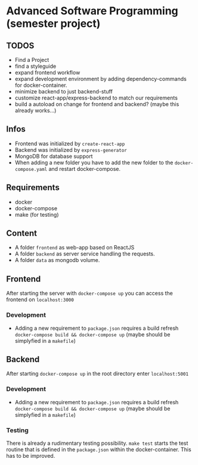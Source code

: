 # Advanced Software Programming (semester project)

## TODOS
* Find a Project
* find a styleguide
* expand frontend workflow
* expand development environment by adding dependency-commands for docker-container.
* minimize backend to just backend-stuff
* customize react-app/express-backend to match our requirements
* build a autoload on change for frontend and backend? (maybe this already works...)

## Infos
* Frontend was initialized by `create-react-app`
* Backend was initialized by `express-generator`
* MongoDB for database support
* When adding a new folder you have to add the new folder to the `docker-compose.yaml` and restart docker-compose.

## Requirements
* docker
* docker-compose
* make (for testing)

## Content
* A folder `frontend` as web-app based on ReactJS
* A folder `backend` as server service handling the requests.
* A folder `data` as mongodb volume.

## Frontend
After starting the server with `docker-compose up` you can access the frontend on `localhost:3000`
### Development
* Adding a new requirement to `package.json` requires a build refresh `docker-compose build && docker-compose up` (maybe should be simplyfied in a `makefile`)


## Backend
After starting `docker-compose up` in the root directory enter `localhost:5001`

### Development
* Adding a new requirement to `package.json` requires a build refresh `docker-compose build && docker-compose up` (maybe should be simplyfied in a `makefile`)

### Testing
There is already a rudimentary testing possibility. `make test` starts the test routine that is defined in the `package.json` within the docker-container. This has to be improved. 
